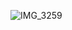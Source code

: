 \
\
\
\
\
\
\
\
![IMG_3259](https://github.com/user-attachments/assets/845303bd-25b7-4649-9f0c-666ca352bede)
